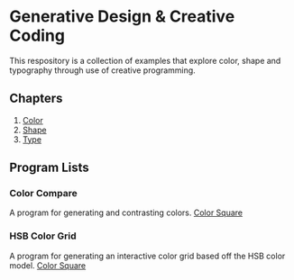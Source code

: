 # Generative Design & Creative Coding

This respository is a collection of examples that explore color, shape and typography through use of creative programming.

## Chapters

1. [Color](01_Colors/)
2. [Shape](02_Shape/)
3. [Type](03_Typography/)

## Program Lists

### Color Compare

A program for generating and contrasting colors.
[Color Square](01_Colors/01_colorSquare/build/)

### HSB Color Grid

A program for generating an interactive color grid based off the HSB color model.
[Color Square](01_Colors/01_colorSquare/build/)
